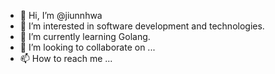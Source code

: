 - 👋 Hi, I’m @jiunnhwa
- 👀 I’m interested in software development and technologies.
- 🌱 I’m currently learning Golang.
- 💞️ I’m looking to collaborate on ...
- 📫 How to reach me ...

<!---
jiunnhwa/jiunnhwa is a ✨ special ✨ repository because its `README.md` (this file) appears on your GitHub profile.
You can click the Preview link to take a look at your changes.
--->
